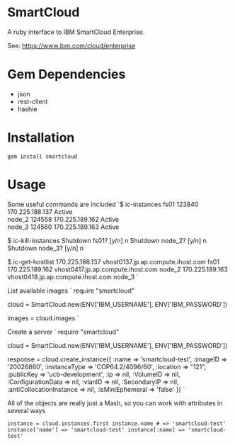 SmartCloud
==========

A ruby interface to IBM SmartCloud Enterprise.

See: https://www.ibm.com/cloud/enterprise

Gem Dependencies
================

* json
* rest-client
* hashie

Installation
============

`gem install smartcloud`

Usage
=====

Some useful commands are included
`$ ic-instances
fs01        	123840	170.225.188.137 Active         	
node_2  	124558	170.225.189.162 Active         	
node_3  	124560	170.225.189.163 Active

$ ic-kill-instances
Shutdown fs01? [y/n] n
Shutdown node_2? [y/n] n
Shutdown node_3? [y/n] n

$ ic-get-hostlist
170.225.188.137 vhost0137.jp.ap.compute.ihost.com fs01
170.225.189.162 vhost0417.jp.ap.compute.ihost.com node_2
170.225.189.163 vhost0418.jp.ap.compute.ihost.com node_3
`

List available images
`
require "smartcloud"

cloud = SmartCloud.new(ENV['IBM_USERNAME'], ENV['IBM_PASSWORD'])

images = cloud.images
`

Create a server
`
require "smartcloud"

cloud = SmartCloud.new(ENV['IBM_USERNAME'], ENV['IBM_PASSWORD'])

response = cloud.create_instance({
  :name => 'smartcloud-test',
  :imageID => '20026860',
  :instanceType => 'COP64.2/4096/60',
  :location => "121",
  :publicKey => 'ucb-development',
  :ip => nil,
  :VolumeID => nil,
  :ConfigurationData => nil,
  :vlanID => nil,
  :SecondaryIP => nil,
  :antiCollocationInstance => nil,
  :isMiniEphemeral => 'false'
})
`

All of the objects are really just a Mash, so you can work with attributes in several ways

`
instance = cloud.instances.first
instance.name # => 'smartcloud-test'
instance['name'] => 'smartcloud-test'
instance[:name] => 'smartcloud-test'
`
